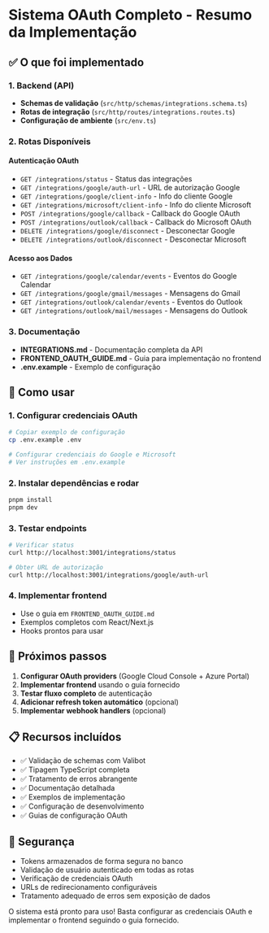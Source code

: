 # Sistema OAuth Completo - Resumo da Implementação

## ✅ O que foi implementado

### 1. Backend (API)

- **Schemas de validação** (`src/http/schemas/integrations.schema.ts`)
- **Rotas de integração** (`src/http/routes/integrations.routes.ts`)
- **Configuração de ambiente** (`src/env.ts`)

### 2. Rotas Disponíveis

#### Autenticação OAuth

- `GET /integrations/status` - Status das integrações
- `GET /integrations/google/auth-url` - URL de autorização Google
- `GET /integrations/google/client-info` - Info do cliente Google
- `GET /integrations/microsoft/client-info` - Info do cliente Microsoft
- `POST /integrations/google/callback` - Callback do Google OAuth
- `POST /integrations/outlook/callback` - Callback do Microsoft OAuth
- `DELETE /integrations/google/disconnect` - Desconectar Google
- `DELETE /integrations/outlook/disconnect` - Desconectar Microsoft

#### Acesso aos Dados

- `GET /integrations/google/calendar/events` - Eventos do Google Calendar
- `GET /integrations/google/gmail/messages` - Mensagens do Gmail
- `GET /integrations/outlook/calendar/events` - Eventos do Outlook
- `GET /integrations/outlook/mail/messages` - Mensagens do Outlook

### 3. Documentação

- **INTEGRATIONS.md** - Documentação completa da API
- **FRONTEND_OAUTH_GUIDE.md** - Guia para implementação no frontend
- **.env.example** - Exemplo de configuração

## 🚀 Como usar

### 1. Configurar credenciais OAuth

```bash
# Copiar exemplo de configuração
cp .env.example .env

# Configurar credenciais do Google e Microsoft
# Ver instruções em .env.example
```

### 2. Instalar dependências e rodar

```bash
pnpm install
pnpm dev
```

### 3. Testar endpoints

```bash
# Verificar status
curl http://localhost:3001/integrations/status

# Obter URL de autorização
curl http://localhost:3001/integrations/google/auth-url
```

### 4. Implementar frontend

- Use o guia em `FRONTEND_OAUTH_GUIDE.md`
- Exemplos completos com React/Next.js
- Hooks prontos para usar

## 🔧 Próximos passos

1. **Configurar OAuth providers** (Google Cloud Console + Azure Portal)
2. **Implementar frontend** usando o guia fornecido
3. **Testar fluxo completo** de autenticação
4. **Adicionar refresh token automático** (opcional)
5. **Implementar webhook handlers** (opcional)

## 📋 Recursos incluídos

- ✅ Validação de schemas com Valibot
- ✅ Tipagem TypeScript completa
- ✅ Tratamento de erros abrangente
- ✅ Documentação detalhada
- ✅ Exemplos de implementação
- ✅ Configuração de desenvolvimento
- ✅ Guias de configuração OAuth

## 🔐 Segurança

- Tokens armazenados de forma segura no banco
- Validação de usuário autenticado em todas as rotas
- Verificação de credenciais OAuth
- URLs de redirecionamento configuráveis
- Tratamento adequado de erros sem exposição de dados

O sistema está pronto para uso! Basta configurar as credenciais OAuth e implementar o frontend seguindo o guia fornecido.
